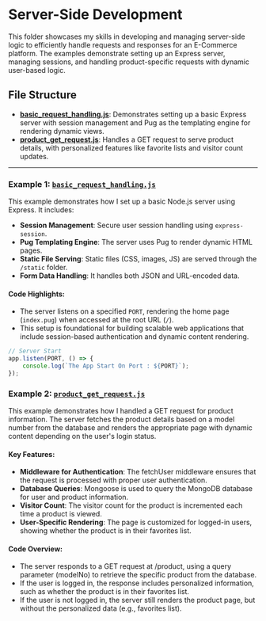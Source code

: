 # Server-Side Development

This folder showcases my skills in developing and managing server-side logic to efficiently handle requests and responses for an E-Commerce platform. The examples demonstrate setting up an Express server, managing sessions, and handling product-specific requests with dynamic user-based logic.

## File Structure

- [**basic_request_handling.js**](./basic_request_handling.js): Demonstrates setting up a basic Express server with session management and Pug as the templating engine for rendering dynamic views.
- [**product_get_request.js**](./product_get_request.js): Handles a GET request to serve product details, with personalized features like favorite lists and visitor count updates.

---

### Example 1: [`basic_request_handling.js`](./basic_request_handling.js)

This example demonstrates how I set up a basic Node.js server using Express. It includes:

- **Session Management**: Secure user session handling using `express-session`.
- **Pug Templating Engine**: The server uses Pug to render dynamic HTML pages.
- **Static File Serving**: Static files (CSS, images, JS) are served through the `/static` folder.
- **Form Data Handling**: It handles both JSON and URL-encoded data.

#### Code Highlights:
- The server listens on a specified `PORT`, rendering the home page (`index.pug`) when accessed at the root URL (`/`).
- This setup is foundational for building scalable web applications that include session-based authentication and dynamic content rendering.

```javascript
// Server Start
app.listen(PORT, () => {
    console.log(`The App Start On Port : ${PORT}`);
});
```

### Example 2: [`product_get_request.js`](./product_get_request.js)

This example demonstrates how I handled a GET request for product information. The server fetches the product details based on a model number from the database and renders the appropriate page with dynamic content depending on the user's login status.

#### Key Features:
- **Middleware for Authentication**: The fetchUser middleware ensures that the request is processed with proper user authentication.
- **Database Queries**: Mongoose is used to query the MongoDB database for user and product information.
- **Visitor Count**: The visitor count for the product is incremented each time a product is viewed.
- **User-Specific Rendering**: The page is customized for logged-in users, showing whether the product is in their favorites list.

#### Code Overview:
- The server responds to a GET request at /product, using a query parameter (modelNo) to retrieve the specific product from the database.
- If the user is logged in, the response includes personalized information, such as whether the product is in their favorites list.
- If the user is not logged in, the server still renders the product page, but without the personalized data (e.g., favorites list).
